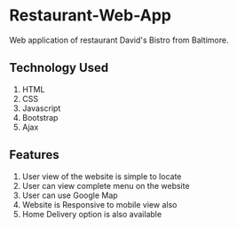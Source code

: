 # Restaurant-Web-App
Web application of restaurant David's Bistro from Baltimore.

## Technology Used
1. HTML
2. CSS
3. Javascript
4. Bootstrap
5. Ajax

## Features
1. User view of the website is simple to locate
2. User can view complete menu on the website
3. User can use Google Map
4. Website is Responsive to mobile view also
5. Home Delivery option is also available
